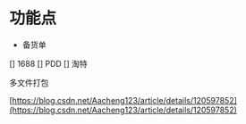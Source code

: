 # 功能点
- 备货单

[] 1688
[] PDD
[] 淘特

多文件打包

[https://blog.csdn.net/Aacheng123/article/details/120597852](https://blog.csdn.net/Aacheng123/article/details/120597852)